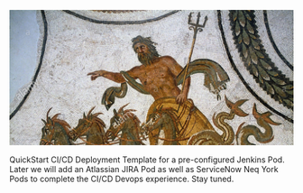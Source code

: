 ![Intro](./docs/triton-mosaic.jpg)

QuickStart CI/CD Deployment Template for a pre-configured Jenkins Pod. Later we will add an Atlassian JIRA Pod as well as ServiceNow Neq York Pods to complete the CI/CD Devops experience. Stay tuned.
